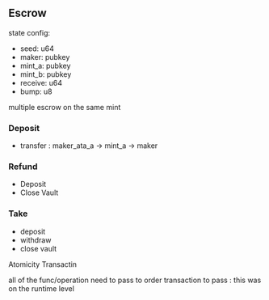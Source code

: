 ## Escrow

state config:

* seed: u64
* maker: pubkey
* mint_a: pubkey
* mint_b: pubkey
* receive: u64
* bump: u8

multiple escrow on the same mint

### Deposit

* transfer : maker_ata_a -> mint_a -> maker

### Refund

* Deposit
* Close Vault

### Take

* deposit
* withdraw
* close vault

Atomicity Transactin

all of the func/operation need to pass to order transaction to pass : this was on the runtime level
